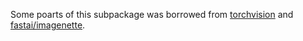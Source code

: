 Some poarts of this subpackage was borrowed from [torchvision](https://github.com/pytorch/vision) and [fastai/imagenette](https://github.com/fastai/imagenette).
